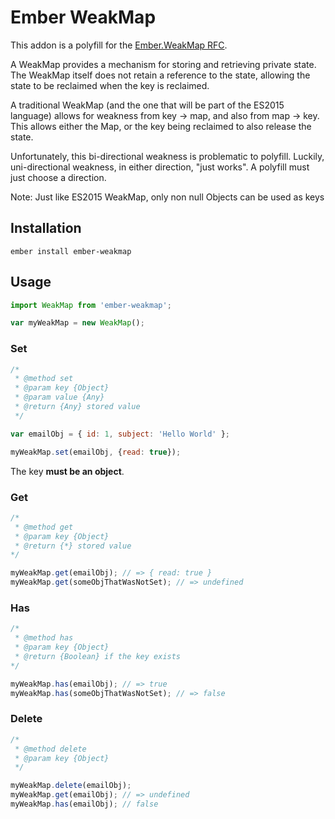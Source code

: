 # Ember WeakMap

This addon is a polyfill for the [Ember.WeakMap RFC](https://github.com/emberjs/rfcs/blob/weakmap/text/0066-template.md).

A WeakMap provides a mechanism for storing and retrieving private state. The WeakMap
itself does not retain a reference to the state, allowing the state to be reclaimed
when the key is reclaimed.

A traditional WeakMap (and the one that will be part of the ES2015 language) allows for
weakness from key -> map, and also from map -> key. This allows either the Map,
or the key being reclaimed to also release the state.

Unfortunately, this bi-directional weakness is problematic to polyfill.
Luckily, uni-directional weakness, in either direction, "just works". A polyfill
must just choose a direction.

Note: Just like ES2015 WeakMap, only non null Objects can be used as keys

## Installation

```shell
ember install ember-weakmap
```

## Usage

```js
import WeakMap from 'ember-weakmap';

var myWeakMap = new WeakMap();
```

### Set

```js
/*
 * @method set
 * @param key {Object}
 * @param value {Any}
 * @return {Any} stored value
 */
```

```js
var emailObj = { id: 1, subject: 'Hello World' };

myWeakMap.set(emailObj, {read: true});
```

The key **must be an object**.

### Get

```js
/*
 * @method get
 * @param key {Object}
 * @return {*} stored value
*/
```

```js
myWeakMap.get(emailObj); // => { read: true }
myWeakMap.get(someObjThatWasNotSet); // => undefined
```

### Has

```js
/*
 * @method has
 * @param key {Object}
 * @return {Boolean} if the key exists
*/
```

```js
myWeakMap.has(emailObj); // => true
myWeakMap.has(someObjThatWasNotSet); // => false
```

### Delete

```js
/*
 * @method delete
 * @param key {Object}
 */
 ```

```js
myWeakMap.delete(emailObj);
myWeakMap.get(emailObj); // => undefined
myWeakMap.has(emailObj); // false
```
